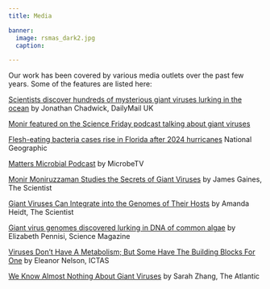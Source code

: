 ```yaml
---
title: Media

banner: 
  image: rsmas_dark2.jpg
  caption:

---
```


<!--more-->
 Our work has been covered by various media outlets over the past few years. Some of the features are listed here:

 [Scientists discover hundreds of mysterious giant viruses lurking in the ocean](https://www.dailymail.co.uk/sciencetech/article-14816775/hundreds-mysterious-giant-VIRUSES-lurking-ocean.html) by Jonathan Chadwick, DailyMail UK
 
 [Monir featured on the Science Friday podcast talking about giant viruses](https://www.sciencefriday.com/segments/killer-whale-tools-giant-ocean-viruses/#segment-transcript)

 [Flesh-eating bacteria cases rise in Florida after 2024 hurricanes](https://www.nationalgeographic.com/science/article/flesh-eating-vibrio-bacteria-florida) National Geographic

 [Matters Microbial Podcast](https://www.youtube.com/watch?v=FWutndOo9aw) by MicrobeTV

 [Monir Moniruzzaman Studies the Secrets of Giant Viruses](https://www.the-scientist.com/monir-moniruzzaman-studies-the-secrets-of-giant-viruses-70865) by James Gaines, The Scientist
 
 [Giant Viruses Can Integrate into the Genomes of Their Hosts](https://www.the-scientist.com/news-opinion/giant-viruses-can-integrate-into-the-genomes-of-their-hosts-68168) by Amanda Heidt, The Scientist
 
 [Giant virus genomes discovered lurking in DNA of common algae](https://www.science.org/content/article/giant-virus-genomes-discovered-lurking-dna-common-algae) by Elizabeth Pennisi, Science Magazine
 
 [Viruses Don’t Have A Metabolism; But Some Have The Building Blocks For One](https://vtx.vt.edu/articles/2020/04/ictas-giantvirusesmetabolism.html?utm_source=cmpgn_news&utm_medium=email&utm_campaign=vtUnirelNewsDailyCMP_040720-fs) by Eleanor Nelson, ICTAS
 
[We Know Almost Nothing About Giant Viruses](https://www.theatlantic.com/science/archive/2021/01/giant-viruses-can-change-their-hosts-dna/617555/) by Sarah Zhang, The Atlantic
 
 
